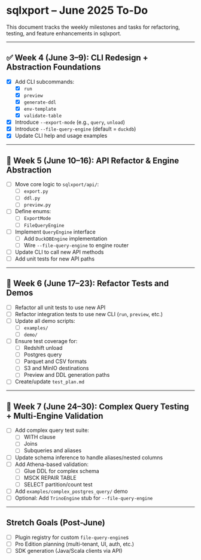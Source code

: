 # sqlxport – June 2025 To-Do

This document tracks the weekly milestones and tasks for refactoring, testing, and feature enhancements in sqlxport.

---

## ✅ Week 4 (June 3–9): CLI Redesign + Abstraction Foundations

- [x] Add CLI subcommands:
  - [x] `run`
  - [x] `preview`
  - [x] `generate-ddl`
  - [x] `env-template`
  - [x] `validate-table`
- [x] Introduce `--export-mode` (e.g., `query`, `unload`)
- [x] Introduce `--file-query-engine` (default = `duckdb`)
- [x] Update CLI help and usage examples

---

## 🔧 Week 5 (June 10–16): API Refactor & Engine Abstraction

- [ ] Move core logic to `sqlxport/api/`:
  - [ ] `export.py`
  - [ ] `ddl.py`
  - [ ] `preview.py`
- [ ] Define enums:
  - [ ] `ExportMode`
  - [ ] `FileQueryEngine`
- [ ] Implement `QueryEngine` interface
  - [ ] Add `DuckDBEngine` implementation
  - [ ] Wire `--file-query-engine` to engine router
- [ ] Update CLI to call new API methods
- [ ] Add unit tests for new API paths

---

## 🔁 Week 6 (June 17–23): Refactor Tests and Demos

- [ ] Refactor all unit tests to use new API
- [ ] Refactor integration tests to use new CLI (`run`, `preview`, etc.)
- [ ] Update all demo scripts:
  - [ ] `examples/`
  - [ ] `demo/`
- [ ] Ensure test coverage for:
  - [ ] Redshift unload
  - [ ] Postgres query
  - [ ] Parquet and CSV formats
  - [ ] S3 and MinIO destinations
  - [ ] Preview and DDL generation paths
- [ ] Create/update `test_plan.md`

---

## 🧠 Week 7 (June 24–30): Complex Query Testing + Multi-Engine Validation

- [ ] Add complex query test suite:
  - [ ] WITH clause
  - [ ] Joins
  - [ ] Subqueries and aliases
- [ ] Update schema inference to handle aliases/nested columns
- [ ] Add Athena-based validation:
  - [ ] Glue DDL for complex schema
  - [ ] MSCK REPAIR TABLE
  - [ ] SELECT partition/count test
- [ ] Add `examples/complex_postgres_query/` demo
- [ ] Optional: Add `TrinoEngine` stub for `--file-query-engine`

---

## Stretch Goals (Post-June)

- [ ] Plugin registry for custom `file-query-engine`s
- [ ] Pro Edition planning (multi-tenant, UI, auth, etc.)
- [ ] SDK generation (Java/Scala clients via API)

